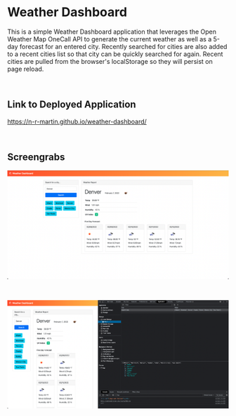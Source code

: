 # Weather Dashboard

This is a simple Weather Dashboard application that leverages the Open Weather Map OneCall API to generate the current weather as well as a 5-day forecast for an entered city. Recently searched for cities are also added to a recent cities list so that city can be quickly searched for again. Recent cities are pulled from the browser's localStorage so they will persist on page reload. 


<br />

## Link to Deployed Application 

https://n-r-martin.github.io/weather-dashboard/

<br />

## Screengrabs

![Screengrab of application showing weather data for the city of Denver](img/weather-dashboard.png)

<br />

![Screengrab showing the browser's developer tools open with the Application local storage panel in view to show the origin of the recent cities list](img/weather-dashboard-localstorage.png)